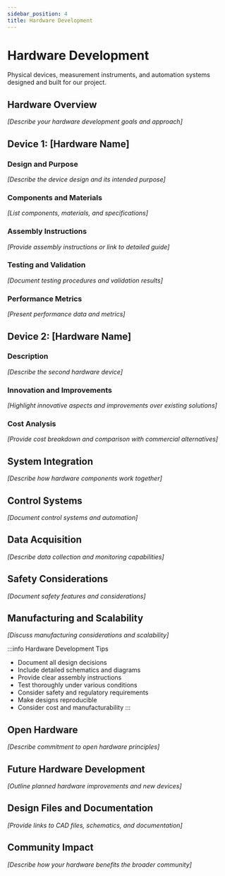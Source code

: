 ```yaml
---
sidebar_position: 4
title: Hardware Development
---
```


# Hardware Development

Physical devices, measurement instruments, and automation systems designed and built for our project.

## Hardware Overview

*[Describe your hardware development goals and approach]*

## Device 1: [Hardware Name]

### Design and Purpose
*[Describe the device design and its intended purpose]*

### Components and Materials
*[List components, materials, and specifications]*

### Assembly Instructions
*[Provide assembly instructions or link to detailed guide]*

### Testing and Validation
*[Document testing procedures and validation results]*

### Performance Metrics
*[Present performance data and metrics]*

## Device 2: [Hardware Name]

### Description
*[Describe the second hardware device]*

### Innovation and Improvements
*[Highlight innovative aspects and improvements over existing solutions]*

### Cost Analysis
*[Provide cost breakdown and comparison with commercial alternatives]*

## System Integration

*[Describe how hardware components work together]*

## Control Systems

*[Document control systems and automation]*

## Data Acquisition

*[Describe data collection and monitoring capabilities]*

## Safety Considerations

*[Document safety features and considerations]*

## Manufacturing and Scalability

*[Discuss manufacturing considerations and scalability]*

:::info Hardware Development Tips
- Document all design decisions
- Include detailed schematics and diagrams
- Provide clear assembly instructions
- Test thoroughly under various conditions
- Consider safety and regulatory requirements
- Make designs reproducible
- Consider cost and manufacturability
:::

## Open Hardware

*[Describe commitment to open hardware principles]*

## Future Hardware Development

*[Outline planned hardware improvements and new devices]*

## Design Files and Documentation

*[Provide links to CAD files, schematics, and documentation]*

## Community Impact

*[Describe how your hardware benefits the broader community]*